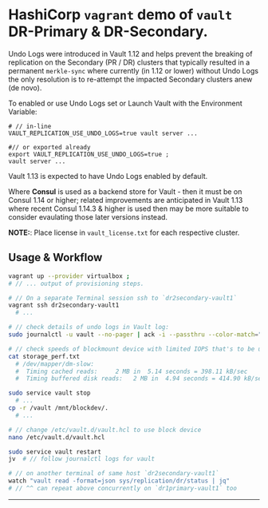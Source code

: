 # HashiCorp `vagrant` demo of **`vault`** DR-Primary & DR-Secondary.

Undo Logs were introduced in Vault 1.12 and helps prevent the breaking of replication on the Secondary (PR / DR) clusters that typically resulted in a permanent `merkle-sync` where currently (in 1.12 or lower) without Undo Logs the only resolution is to re-attempt the impacted Secondary clusters anew (de novo).

To enabled or use Undo Logs set or Launch Vault with the Environment Variable:

```
# // in-line
VAULT_REPLICATION_USE_UNDO_LOGS=true vault server ...

#// or exported already
export VAULT_REPLICATION_USE_UNDO_LOGS=true ;
vault server ...
```

Vault 1.13 is expected to have Undo Logs enabled by default.

Where **Consul** is used as a backend store for Vault - then it must be on Consul 1.14 or higher; related improvements are anticipated in Vault 1.13 where recent Consul 1.14.3 & higher 
is used then may be more suitable to consider evaulating those later versions instead.

**NOTE:**: Place license in `vault_license.txt` for each respective cluster.


## Usage & Workflow

```bash
vagrant up --provider virtualbox ;
# // ... output of provisioning steps.

# // On a separate Terminal session ssh to `dr2secondary-vault1`
vagrant ssh dr2secondary-vault1
  # ...

# // check details of undo logs in Vault log:
sudo journalctl -u vault --no-pager | ack -i --passthru --color-match="bold white on_red" undo

# // check speeds of blockmount device with limited IOPS that's to be used:
cat storage_perf.txt
  # /dev/mapper/dm-slow:
  #  Timing cached reads:     2 MB in  5.14 seconds = 398.11 kB/sec
  #  Timing buffered disk reads:   2 MB in  4.94 seconds = 414.90 kB/sec

sudo service vault stop
  # ...
cp -r /vault /mnt/blockdev/.
  # ...

# // change /etc/vault.d/vault.hcl to use block device
nano /etc/vault.d/vault.hcl

sudo service vault restart
jv  # // follow journalctl logs for vault

# // on another terminal of same host `dr2secondary-vault1`
watch "vault read -format=json sys/replication/dr/status | jq"
# // ^^ can repeat above concurrently on `dr1primary-vault1` too
```

------

